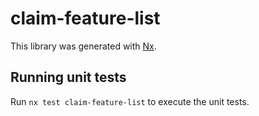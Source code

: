 # claim-feature-list

This library was generated with [Nx](https://nx.dev).

## Running unit tests

Run `nx test claim-feature-list` to execute the unit tests.
